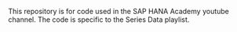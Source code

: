This repository is for code used in the SAP HANA Academy youtube channel. The code is specific to the Series Data playlist.
